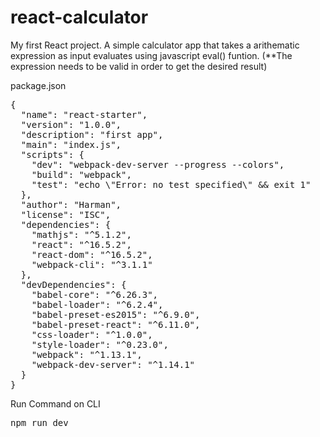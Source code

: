 # react-calculator
My first React project. A simple calculator app that takes a arithematic expression as input evaluates using javascript eval() funtion.
(**The expression needs to be valid in order to get the desired result)

package.json 
<pre>
{
  "name": "react-starter",
  "version": "1.0.0",
  "description": "first app",
  "main": "index.js",
  "scripts": {
    "dev": "webpack-dev-server --progress --colors",
    "build": "webpack",
    "test": "echo \"Error: no test specified\" && exit 1"
  },
  "author": "Harman",
  "license": "ISC",
  "dependencies": {
    "mathjs": "^5.1.2",
    "react": "^16.5.2",
    "react-dom": "^16.5.2",
    "webpack-cli": "^3.1.1"
  },
  "devDependencies": {
    "babel-core": "^6.26.3",
    "babel-loader": "^6.2.4",
    "babel-preset-es2015": "^6.9.0",
    "babel-preset-react": "^6.11.0",
    "css-loader": "^1.0.0",
    "style-loader": "^0.23.0",
    "webpack": "^1.13.1",
    "webpack-dev-server": "^1.14.1"
  }
}
</pre>
Run Command on CLI
<pre>
npm run dev
</pre>
